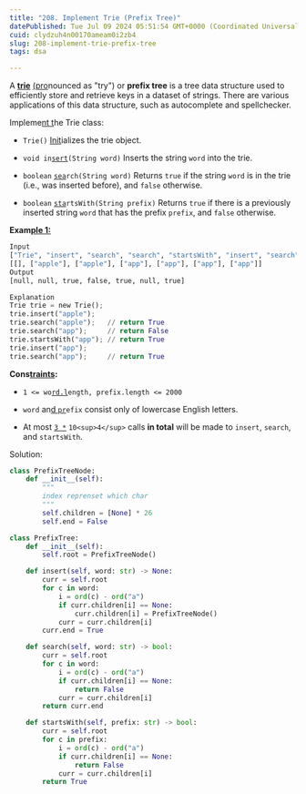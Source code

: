 ```yaml
---
title: "208. Implement Trie (Prefix Tree)"
datePublished: Tue Jul 09 2024 05:51:54 GMT+0000 (Coordinated Universal Time)
cuid: clydzuh4n00170ameam0i2zb4
slug: 208-implement-trie-prefix-tree
tags: dsa

---
```


A [**trie**](https://en.wikipedia.org/wiki/Trie) [(pro](https://en.wikipedia.org/wiki/Trie)nounced as "try") or **prefix tree** is a tree data structure used to efficiently store and retrieve keys in a dataset of strings. There are various applications of this data structure, such as autocomplete and spellchecker.

Impleme[nt t](https://en.wikipedia.org/wiki/Trie)he Trie class:

* `Trie()` [Init](https://en.wikipedia.org/wiki/Trie)ializes the trie object.
    
* `void in`[`sert`](https://en.wikipedia.org/wiki/Trie)`(String word)` Inserts the string `word` into the trie.
    
* `boolean` [`sea`](https://en.wikipedia.org/wiki/Trie)`rch(String word)` Returns `true` if the string `word` is in the trie (i.e., was inserted before), and `false` otherwise.
    
* `boolean` [`sta`](https://en.wikipedia.org/wiki/Trie)`rtsWith(String prefix)` Returns `true` if there is a previously inserted string `word` that has the prefix `prefix`, and `false` otherwise.
    

**Exam**[**ple 1:**](https://en.wikipedia.org/wiki/Trie)

```python
Input
["Trie", "insert", "search", "search", "startsWith", "insert", "search"]
[[], ["apple"], ["apple"], ["app"], ["app"], ["app"], ["app"]]
Output
[null, null, true, false, true, null, true]

Explanation
Trie trie = new Trie();
trie.insert("apple");
trie.search("apple");   // return True
trie.search("app");     // return False
trie.startsWith("app"); // return True
trie.insert("app");
trie.search("app");     // return True
```

**Cons**[**traints**](https://en.wikipedia.org/wiki/Trie)**:**

* `1 <= wo`[`rd.l`](https://en.wikipedia.org/wiki/Trie)`ength, prefix.length <= 2000`
    
* `word` an[d `pr`](https://en.wikipedia.org/wiki/Trie)`efix` consist only of lowercase English letters.
    
* At most [`3 *`](https://en.wikipedia.org/wiki/Trie) `10<sup>4</sup>` calls **in total** will be made to `insert`, `search`, and `startsWith`.
    

Solution:

```python
class PrefixTreeNode:
    def __init__(self):
        """
        index reprenset which char
        """
        self.children = [None] * 26
        self.end = False

class PrefixTree:
    def __init__(self):
        self.root = PrefixTreeNode()

    def insert(self, word: str) -> None:
        curr = self.root
        for c in word:
            i = ord(c) - ord("a")
            if curr.children[i] == None:
                curr.children[i] = PrefixTreeNode()
            curr = curr.children[i]
        curr.end = True

    def search(self, word: str) -> bool:
        curr = self.root
        for c in word:
            i = ord(c) - ord("a")
            if curr.children[i] == None:
                return False
            curr = curr.children[i]
        return curr.end

    def startsWith(self, prefix: str) -> bool:
        curr = self.root
        for c in prefix:
            i = ord(c) - ord("a")
            if curr.children[i] == None:
                return False
            curr = curr.children[i]
        return True
```